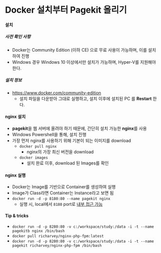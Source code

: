 Docker 설치부터 Pagekit 올리기
=====
#### 설치
##### 사전 확인 사항
* Docker는 Community Edition (이하 CE) 으로 무료 사용이 가능하며, 이를 설치하여 진행
* Windows 경우 Windows 10 이상에서만 설치가 가능하며, Hyper-V를 지원해야 한다.

##### 설치 정보
* https://www.docker.com/community-edition
  * 설치 파일을 다운받아 그대로 실행하고, 설치 이후에 설치된 PC 를 **Restart** 한다.

#### nginx 설치
* **pagekit**을 웹 서버에 올려야 하기 때문에, 간단히 설치 가능한 **nginx**를 사용
* Windows Powershell을 통해, 설치 진행
* 가장 먼저 nginx를 사용하기 위해 기본이 되는 이미지를 download
  * `docker pull nginx`
    * nginx의 가장 최신 버전을 download
  * `docker images`
    * 설치 완료 이후, download 된 Images를 확인

#### nginx 실행
* Docker는 Image를 기반으로 Container를 생성하여 실행
* Image가 Class라면 Container는 Instance라고 보면 됨
* `docker run -d -p 8180:80 --name pagekit nginx`
  * 실행 시, local에서 `8180` port로 [내부 접근 가능](http://localhost:8180/) 

#### Tip & tricks
* `docker run -d -p 8280:80 -v c:/workspace/study:/data -i -t --name pagekitb nginx /bin/bash`
* `docker pull richarvey/nginx-php-fpm:latest`
* `docker run -d -p 8280:80 -v c:/workspace/study:/data -i -t --name pagekit richarvey/nginx-php-fpm /bin/bash`